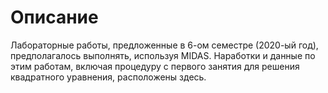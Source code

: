 # Описание

Лабораторные работы, предложенные в 6-ом семестре (2020-ый год), предполагалось выполнять, используя MIDAS. Наработки и данные по этим работам, включая процедуру с первого занятия для решения квадратного уравнения, расположены здесь.